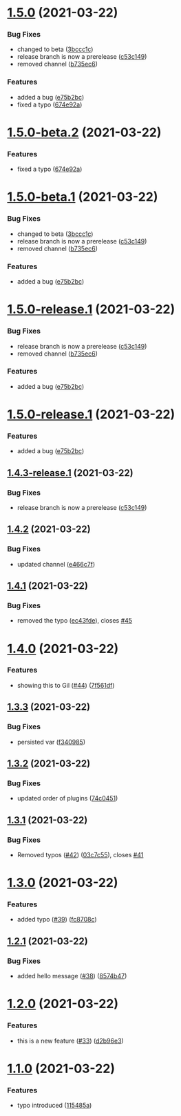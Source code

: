 # [1.5.0](https://github.com/daylesalmon/gh-action-test-repo/compare/v1.4.2...v1.5.0) (2021-03-22)


### Bug Fixes

* changed to beta ([3bccc1c](https://github.com/daylesalmon/gh-action-test-repo/commit/3bccc1cdc6c1a1f9d9ee594ce67974cb349ce00c))
* release branch is now a prerelease ([c53c149](https://github.com/daylesalmon/gh-action-test-repo/commit/c53c149af95839b2c434c18a0de69126aedbb25a))
* removed channel ([b735ec6](https://github.com/daylesalmon/gh-action-test-repo/commit/b735ec6a3fb934b8b7faf2d5c3d3973735239b75))


### Features

* added a bug ([e75b2bc](https://github.com/daylesalmon/gh-action-test-repo/commit/e75b2bc7cb297781c0da0a7a1c1df248ebdea488))
* fixed a typo ([674e92a](https://github.com/daylesalmon/gh-action-test-repo/commit/674e92a91c4faf71ae5c7dc56343b5f577529daf))

# [1.5.0-beta.2](https://github.com/daylesalmon/gh-action-test-repo/compare/v1.5.0-beta.1...v1.5.0-beta.2) (2021-03-22)


### Features

* fixed a typo ([674e92a](https://github.com/daylesalmon/gh-action-test-repo/commit/674e92a91c4faf71ae5c7dc56343b5f577529daf))

# [1.5.0-beta.1](https://github.com/daylesalmon/gh-action-test-repo/compare/v1.4.2...v1.5.0-beta.1) (2021-03-22)


### Bug Fixes

* changed to beta ([3bccc1c](https://github.com/daylesalmon/gh-action-test-repo/commit/3bccc1cdc6c1a1f9d9ee594ce67974cb349ce00c))
* release branch is now a prerelease ([c53c149](https://github.com/daylesalmon/gh-action-test-repo/commit/c53c149af95839b2c434c18a0de69126aedbb25a))
* removed channel ([b735ec6](https://github.com/daylesalmon/gh-action-test-repo/commit/b735ec6a3fb934b8b7faf2d5c3d3973735239b75))


### Features

* added a bug ([e75b2bc](https://github.com/daylesalmon/gh-action-test-repo/commit/e75b2bc7cb297781c0da0a7a1c1df248ebdea488))

# [1.5.0-release.1](https://github.com/daylesalmon/gh-action-test-repo/compare/v1.4.2...v1.5.0-release.1) (2021-03-22)


### Bug Fixes

* release branch is now a prerelease ([c53c149](https://github.com/daylesalmon/gh-action-test-repo/commit/c53c149af95839b2c434c18a0de69126aedbb25a))
* removed channel ([b735ec6](https://github.com/daylesalmon/gh-action-test-repo/commit/b735ec6a3fb934b8b7faf2d5c3d3973735239b75))


### Features

* added a bug ([e75b2bc](https://github.com/daylesalmon/gh-action-test-repo/commit/e75b2bc7cb297781c0da0a7a1c1df248ebdea488))

# [1.5.0-release.1](https://github.com/daylesalmon/gh-action-test-repo/compare/v1.4.3-release.1...v1.5.0-release.1) (2021-03-22)


### Features

* added a bug ([e75b2bc](https://github.com/daylesalmon/gh-action-test-repo/commit/e75b2bc7cb297781c0da0a7a1c1df248ebdea488))

## [1.4.3-release.1](https://github.com/daylesalmon/gh-action-test-repo/compare/v1.4.2...v1.4.3-release.1) (2021-03-22)


### Bug Fixes

* release branch is now a prerelease ([c53c149](https://github.com/daylesalmon/gh-action-test-repo/commit/c53c149af95839b2c434c18a0de69126aedbb25a))

## [1.4.2](https://github.com/daylesalmon/gh-action-test-repo/compare/v1.4.1...v1.4.2) (2021-03-22)


### Bug Fixes

* updated channel ([e466c7f](https://github.com/daylesalmon/gh-action-test-repo/commit/e466c7fe942e04e4b8363fcafa4a612bcd5f4186))

## [1.4.1](https://github.com/daylesalmon/gh-action-test-repo/compare/v1.4.0...v1.4.1) (2021-03-22)


### Bug Fixes

* removed the typo ([ec43fde](https://github.com/daylesalmon/gh-action-test-repo/commit/ec43fde119602cd5813acfb0f403608d7747de15)), closes [#45](https://github.com/daylesalmon/gh-action-test-repo/issues/45)

# [1.4.0](https://github.com/daylesalmon/gh-action-test-repo/compare/v1.3.3...v1.4.0) (2021-03-22)


### Features

* showing this to Gil ([#44](https://github.com/daylesalmon/gh-action-test-repo/issues/44)) ([7f561df](https://github.com/daylesalmon/gh-action-test-repo/commit/7f561df5fbe788c7bbdc1c9fb5f172e9ab566e73))

## [1.3.3](https://github.com/daylesalmon/gh-action-test-repo/compare/v1.3.2...v1.3.3) (2021-03-22)


### Bug Fixes

* persisted var ([f340985](https://github.com/daylesalmon/gh-action-test-repo/commit/f34098543f52303be8ba38a4003116c40f392245))

## [1.3.2](https://github.com/daylesalmon/gh-action-test-repo/compare/v1.3.1...v1.3.2) (2021-03-22)


### Bug Fixes

* updated order of plugins ([74c0451](https://github.com/daylesalmon/gh-action-test-repo/commit/74c0451bc9496f9e2c6b3d95ddd46d01e251da6b))

## [1.3.1](https://github.com/daylesalmon/gh-action-test-repo/compare/v1.3.0...v1.3.1) (2021-03-22)


### Bug Fixes

* Removed typos ([#42](https://github.com/daylesalmon/gh-action-test-repo/issues/42)) ([03c7c55](https://github.com/daylesalmon/gh-action-test-repo/commit/03c7c55a60be2cfef2eab2bb37d41fec12922080)), closes [#41](https://github.com/daylesalmon/gh-action-test-repo/issues/41)

# [1.3.0](https://github.com/daylesalmon/gh-action-test-repo/compare/v1.2.1...v1.3.0) (2021-03-22)


### Features

* added typo ([#39](https://github.com/daylesalmon/gh-action-test-repo/issues/39)) ([fc8708c](https://github.com/daylesalmon/gh-action-test-repo/commit/fc8708cfd9d15ddd8d477963abbd8fa15c9061c3))

## [1.2.1](https://github.com/daylesalmon/gh-action-test-repo/compare/v1.2.0...v1.2.1) (2021-03-22)


### Bug Fixes

* added hello message ([#38](https://github.com/daylesalmon/gh-action-test-repo/issues/38)) ([8574b47](https://github.com/daylesalmon/gh-action-test-repo/commit/8574b47a40537f086ca24c45f964001e11c04cff))

# [1.2.0](https://github.com/daylesalmon/gh-action-test-repo/compare/v1.1.0...v1.2.0) (2021-03-22)


### Features

* this is a new feature ([#33](https://github.com/daylesalmon/gh-action-test-repo/issues/33)) ([d2b96e3](https://github.com/daylesalmon/gh-action-test-repo/commit/d2b96e3ff1a56a2dc377cb1d88179324a3421218))

# [1.1.0](https://github.com/daylesalmon/gh-action-test-repo/compare/v1.0.5...v1.1.0) (2021-03-22)


### Features

* typo introduced ([115485a](https://github.com/daylesalmon/gh-action-test-repo/commit/115485ae233ca0a330f4c7ee46779ab5407ed079))
